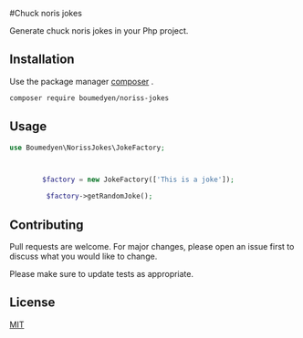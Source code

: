 #Chuck noris jokes

Generate chuck noris jokes in your Php project.

## Installation

Use the package manager [composer](https://getcomposer.com) .

```bash
composer require boumedyen/noriss-jokes
```

## Usage

```php
use Boumedyen\NorissJokes\JokeFactory;



        $factory = new JokeFactory(['This is a joke']);

         $factory->getRandomJoke();
```

## Contributing
Pull requests are welcome. For major changes, please open an issue first to discuss what you would like to change.

Please make sure to update tests as appropriate.

## License
[MIT](https://choosealicense.com/licenses/mit/)
